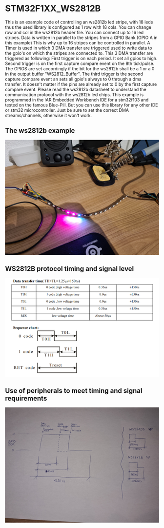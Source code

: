 # STM32F1XX_WS2812B

This is an example code of controlling an ws2812b led stripe, 
with 18 leds thus the used library is configured as 1 row with 18
cols. You can change row and col in the ws2812b header file.
You can connect up to 16 led stripes. Data is written in
parallel to the stripes from a GPIO Bank (GPIO A in this example)
This is why up to 16 stripes can be controlled in parallel.
A Timer is used in which 3 DMA transfer are triggered used to 
write data to the gpio's on which the stripes are connected to.
This 3 DMA transfer are triggered as following:
First trigger is on each period. It set all gpios to high.
Second trigger is on the first capture compare event on the 8th
tick/pulse. The GPIOS are set accordingly if the bit for the
ws2812b shall be a 1 or a 0 in the output buffer "WS2812_Buffer". 
The third trigger is the second capture compare event an sets
all gpio's always to 0 through a dma transfer. It doesn't matter
if the pins are already set to 0 by the first capture compare
event.
Please read the ws2812b datasheet to understand the communication
protocol with the ws2812b led chips.
This example is programmed in the IAR Embedded Workbench IDE for
a stm32f103 and tested on the famous Blue-Pill. 
But you can use this library for any other IDE or stm32 
microcontroller. Just be sure to set the correct DMA
streams/channels, otherwise it won't work.
    
<html>
<body>

<h2>The ws2812b example</h2>
<img src="https://github.com/nicokorn/STM32F1XX_WS2812B/blob/main/docs/20210504_182221.jpg" alt="st32f1xx_ws2812b1">
<h2>WS2812B protocol timing and signal level</h2>
<img src="https://github.com/nicokorn/STM32F1XX_WS2812B/blob/main/docs/WS2812B_Protocol_1.png" alt="st32f1xx_ws2812b2">
<h2>Use of peripherals to meet timing and signal requirements</h2>
<img src="https://github.com/nicokorn/STM32F1XX_WS2812B/blob/main/docs/WS2812B_Protocol_2.jpg" alt="st32f1xx_ws2812b3">

</body>
</html>
